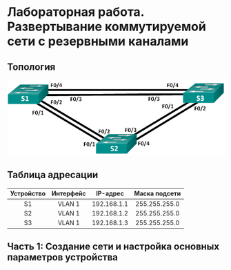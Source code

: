 # Лабораторная работа. Развертывание коммутируемой сети с резервными каналами
## Топология
![alt text](https://github.com/V1RaJ97/OTUS-NE/blob/e1087a19b35e65d7d60702d9a9711ab30e438e6e/Labs/Lab07/%D0%A1%D1%85%D0%B5%D0%BC%D0%B0%20%D1%81%D0%B5%D1%82%D0%B8.png)

## Таблица адресации
| Устройство |  Интерфейс  |   IP-адрес  | Маска подсети |
|:----------:|:-----------:|:-----------:|:-------------:|
|     S1     |    VLAN 1   | 192.168.1.1 | 255.255.255.0 |
|     S2     |    VLAN 1   | 192.168.1.2 | 255.255.255.0 |
|     S3     |    VLAN 1   | 192.168.1.3 | 255.255.255.0 |

## Часть 1:	Создание сети и настройка основных параметров устройства
